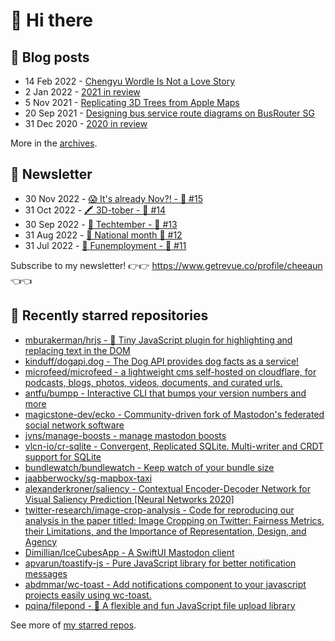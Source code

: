 # 👋 Hi there

## 📝 Blog posts

<!-- feed start -->
- 14 Feb 2022 - [Chengyu Wordle Is Not a Love Story](https://cheeaun.com/blog/2022/02/chengyu-wordle-is-not-a-love-story/)
- 2 Jan 2022 - [2021 in review](https://cheeaun.com/blog/2022/01/2021-in-review/)
- 5 Nov 2021 - [Replicating 3D Trees from Apple Maps](https://cheeaun.com/blog/2021/11/replicating-3d-trees-apple-maps/)
- 20 Sep 2021 - [Designing bus service route diagrams on BusRouter SG](https://cheeaun.com/blog/2021/09/bus-service-route-diagrams-busrouter-sg/)
- 31 Dec 2020 - [2020 in review](https://cheeaun.com/blog/2020/12/2020-in-review/)
<!-- feed end -->

More in the [archives](https://cheeaun.com/blog/archives/).

## 📰 Newsletter

<!-- newsletter start -->
- 30 Nov 2022 - [😱 It's already Nov?! - 🥫 #15](https://www.getrevue.co/profile/cheeaun/issues/it-s-already-nov-15-1433832)
- 31 Oct 2022 - [🖍️ 3D-tober - 🥫 #14](https://www.getrevue.co/profile/cheeaun/issues/3d-tober-14-1385284)
- 30 Sep 2022 - [🍎 Techtember - 🥫 #13](https://www.getrevue.co/profile/cheeaun/issues/techtember-13-1335515)
- 31 Aug 2022 - [🎏 National month 🥫 #12](https://www.getrevue.co/profile/cheeaun/issues/national-month-12-1289556)
- 31 Jul 2022 - [🕺 Funemployment - 🥫 #11](https://www.getrevue.co/profile/cheeaun/issues/funemployment-11-1247643)
<!-- newsletter end -->

Subscribe to my newsletter! 👉👉 https://www.getrevue.co/profile/cheeaun 👈👈

## 🌟 Recently starred repositories

<!-- starred repos start -->
- [mburakerman/hrjs - 🔄 Tiny JavaScript plugin for highlighting and replacing text in the DOM](https://github.com/mburakerman/hrjs)
- [kinduff/dogapi.dog -  The Dog API provides dog facts as a service! ](https://github.com/kinduff/dogapi.dog)
- [microfeed/microfeed - a lightweight cms self-hosted on cloudflare, for podcasts, blogs, photos, videos, documents, and curated urls.](https://github.com/microfeed/microfeed)
- [antfu/bumpp - Interactive CLI that bumps your version numbers and more](https://github.com/antfu/bumpp)
- [magicstone-dev/ecko - Community-driven fork of Mastodon's federated social network software](https://github.com/magicstone-dev/ecko)
- [jvns/manage-boosts - manage mastodon boosts](https://github.com/jvns/manage-boosts)
- [vlcn-io/cr-sqlite - Convergent, Replicated SQLite. Multi-writer and CRDT support for SQLite](https://github.com/vlcn-io/cr-sqlite)
- [bundlewatch/bundlewatch - Keep watch of your bundle size](https://github.com/bundlewatch/bundlewatch)
- [jaabberwocky/sg-mapbox-taxi](https://github.com/jaabberwocky/sg-mapbox-taxi)
- [alexanderkroner/saliency - Contextual Encoder-Decoder Network for Visual Saliency Prediction [Neural Networks 2020]](https://github.com/alexanderkroner/saliency)
- [twitter-research/image-crop-analysis - Code for reproducing our analysis in the paper titled: Image Cropping on Twitter: Fairness Metrics, their Limitations, and the Importance of Representation, Design, and Agency](https://github.com/twitter-research/image-crop-analysis)
- [Dimillian/IceCubesApp - A SwiftUI Mastodon client](https://github.com/Dimillian/IceCubesApp)
- [apvarun/toastify-js - Pure JavaScript library for better notification messages](https://github.com/apvarun/toastify-js)
- [abdmmar/wc-toast - Add notifications component to your javascript projects easily using wc-toast.](https://github.com/abdmmar/wc-toast)
- [pqina/filepond - 🌊 A flexible and fun JavaScript file upload library](https://github.com/pqina/filepond)
<!-- starred repos end -->

See more of [my starred repos](https://github.com/stars/cheeaun/).